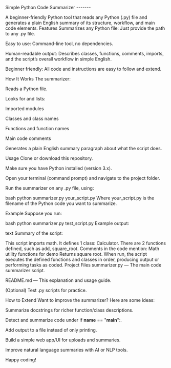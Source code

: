 Simple Python Code Summarizer -------

A beginner-friendly Python tool that reads any Python (.py) file and generates a plain English summary of its structure, workflow, and main code elements.
Features
Summarizes any Python file: Just provide the path to any .py file.

Easy to use: Command-line tool, no dependencies.

Human-readable output: Describes classes, functions, comments, imports, and the script’s overall workflow in simple English.

Beginner friendly: All code and instructions are easy to follow and extend.

How It Works
The summarizer:

Reads a Python file.

Looks for and lists:

Imported modules

Classes and class names

Functions and function names

Main code comments

Generates a plain English summary paragraph about what the script does.

Usage
Clone or download this repository.

Make sure you have Python installed (version 3.x).

Open your terminal (command prompt) and navigate to the project folder.

Run the summarizer on any .py file, using:

bash
python summarizer.py your_script.py
Where your_script.py is the filename of the Python code you want to summarize.

Example
Suppose you run:

bash
python summarizer.py test_script.py
Example output:

text
Summary of the script:

This script imports math. It defines 1 class: Calculator. There are 2 functions defined, such as add, square_root. Comments in the code mention: Math utility functions for demo Returns square root. When run, the script executes the defined functions and classes in order, producing output or performing tasks as coded.
Project Files
summarizer.py — The main code summarizer script.

README.md — This explanation and usage guide.

(Optional) Test .py scripts for practice.

How to Extend
Want to improve the summarizer? Here are some ideas:

Summarize docstrings for richer function/class descriptions.

Detect and summarize code under if __name__ == "__main__":.

Add output to a file instead of only printing.

Build a simple web app/UI for uploads and summaries.

Improve natural language summaries with AI or NLP tools.


Happy coding!
